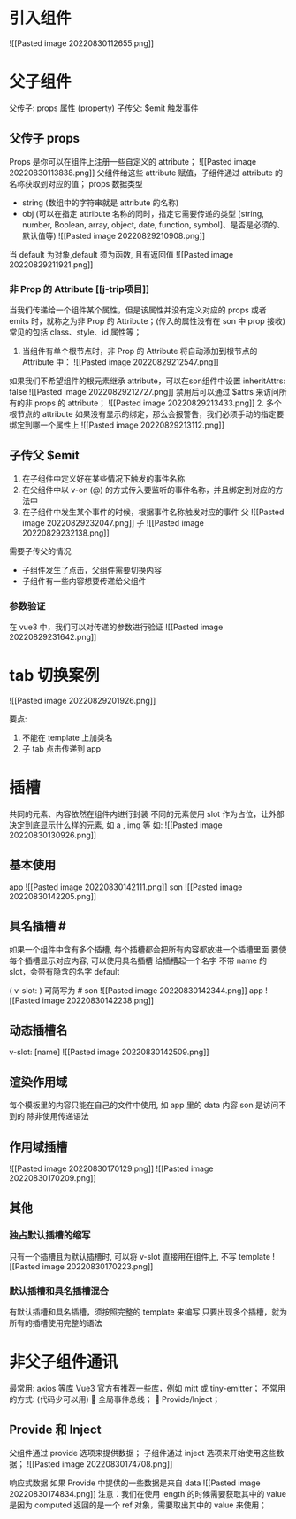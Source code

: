 # 引入组件
![[Pasted image 20220830112655.png]]

# 父子组件
父传子: props 属性 (property)
子传父: $emit 触发事件

## 父传子 props
Props 是你可以在组件上注册一些自定义的 attribute； ![[Pasted image 20220830113838.png]]
父组件给这些 attribute 赋值，子组件通过 attribute 的名称获取到对应的值；
props 数据类型
 - string (数组中的字符串就是 attribute 的名称)
 - obj (可以在指定 attribute 名称的同时，指定它需要传递的类型 [string, number, Boolean, array, object, date, function, symbol]、是否是必须的、默认值等)
![[Pasted image 20220829210908.png]]
  
当 default 为对象,default 须为函数, 且有返回值
![[Pasted image 20220829211921.png]]

### 非 Prop 的 Attribute  [[j-trip项目]]
当我们传递给一个组件某个属性，但是该属性并没有定义对应的 props 或者 emits 时，就称之为非 Prop 的 Attribute；(传入的属性没有在 son 中 prop 接收)
常见的包括 class、style、id 属性等；

1. 当组件有单个根节点时，非 Prop 的 Attribute 将自动添加到根节点的 Attribute 中：
![[Pasted image 20220829212547.png]]

如果我们不希望组件的根元素继承 attribute，可以在son组件中设置 inheritAttrs: false ![[Pasted image 20220829212727.png]]
禁用后可以通过 $attrs 来访问所有的非 props 的 attribute；
![[Pasted image 20220829213433.png]]
2. 多个根节点的 attribute 如果没有显示的绑定，那么会报警告，我们必须手动的指定要绑定到哪一个属性上
![[Pasted image 20220829213112.png]]


## 子传父 $emit
1. 在子组件中定义好在某些情况下触发的事件名称
2. 在父组件中以 v-on (@) 的方式传入要监听的事件名称，并且绑定到对应的方法中
3. 在子组件中发生某个事件的时候，根据事件名称触发对应的事件
父
![[Pasted image 20220829232047.png]]
子
![[Pasted image 20220829232138.png]]

需要子传父的情况
- 子组件发生了点击，父组件需要切换内容
- 子组件有一些内容想要传递给父组件

### 参数验证
在 vue3 中，我们可以对传递的参数进行验证
![[Pasted image 20220829231642.png]]

# tab 切换案例
![[Pasted image 20220829201926.png]]

要点: 
1. 不能在 template 上加类名
2. 子 tab 点击传递到 app

# 插槽
共同的元素、内容依然在组件内进行封装
不同的元素使用 slot 作为占位，让外部决定到底显示什么样的元素, 如 a , img 等
如:
![[Pasted image 20220830130926.png]] 
## 基本使用
app
![[Pasted image 20220830142111.png]]
son
![[Pasted image 20220830142205.png]]
## 具名插槽  \#
如果一个组件中含有多个插槽, 每个插槽都会把所有内容都放进一个插槽里面
要使每个插槽显示对应内容, 可以使用具名插槽
给插槽起一个名字
不带 name 的 slot，会带有隐含的名字 default

( v-slot: ) 可简写为 \#
son
![[Pasted image 20220830142344.png]]
app
![[Pasted image 20220830142238.png]]
## 动态插槽名
v-slot: [name]
![[Pasted image 20220830142509.png]]
## 渲染作用域
每个模板里的内容只能在自己的文件中使用, 如 app 里的 data 内容 son 是访问不到的
除非使用传递语法

## 作用域插槽
![[Pasted image 20220830170129.png]]
![[Pasted image 20220830170209.png]]
## 其他
### 独占默认插槽的缩写
只有一个插槽且为默认插槽时, 可以将 v-slot 直接用在组件上, 不写 template
![[Pasted image 20220830170223.png]]
### 默认插槽和具名插槽混合
有默认插槽和具名插槽，须按照完整的 template 来编写
只要出现多个插槽，就为所有的插槽使用完整的语法


# 非父子组件通讯
最常用: axios 等库
Vue3 官方有推荐一些库，例如 mitt 或 tiny-emitter；
不常用的方式: (代码少可以用)
 全局事件总线； 
 Provide/Inject；

## Provide 和 Inject
父组件通过 provide 选项来提供数据； 
子组件通过 inject 选项来开始使用这些数据；
![[Pasted image 20220830174708.png]]

响应式数据
如果 Provide 中提供的一些数据是来自 data
![[Pasted image 20220830174834.png]]
注意：我们在使用 length 的时候需要获取其中的 value
是因为 computed 返回的是一个 ref 对象，需要取出其中的 value 来使用；